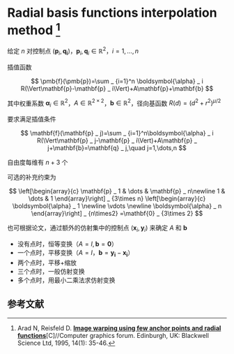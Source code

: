 # Radial basis functions interpolation method [^RBF] 

给定 $n$ 对控制点 $(\mathbf{p} _ i,\mathbf{q _ i})$，$\mathbf{p} _ i,\mathbf{q} _ i\in\mathbb{R}^2$，$i=1,\dots,n$ 

插值函数

$$
\pmb{f}(\pmb{p})=\sum _ {i=1}^n \boldsymbol{\alpha} _ i R(\Vert\mathbf{p}-\mathbf{p} _ i\Vert)+A\mathbf{p}+\mathbf{b}
$$

其中权重系数 $\boldsymbol{\alpha} _ i\in\mathbb{R}^2$，$A\in\mathbb{R}^{2\times 2}$，$\mathbf{b}\in\mathbb{R}^2$，径向基函数 $R(d)=(d^2+r^2)^{\mu/2}$ 

要求满足插值条件

$$
\mathbf{f}(\mathbf{p} _ j)=\sum _ {i=1}^n\boldsymbol{\alpha} _ i R(\Vert\mathbf{p} _ j-\mathbf{p} _ i\Vert)+A\mathbf{p} _ j+\mathbf{b}=\mathbf{q} _ j,\quad j=1,\dots,n
$$

自由度每维有 $n+3$ 个

可选的补充约束为

$$
\left[\begin{array}{c}
\mathbf{p} _ 1 & \dots & \mathbf{p} _ n\newline
1            & \dots & 1
\end{array}\right] _ {3\times n}
\left[\begin{array}{c}
\boldsymbol{\alpha} _ 1 \newline
\vdots \newline
\boldsymbol{\alpha} _ n
\end{array}\right] _ {n\times2}
=\mathbf{0} _ {3\times 2}
$$

也可根据论文，通过额外的仿射集中的控制点 $(\mathbf{x} _ i,\mathbf{y} _ i)$ 来确定 $A$ 和 $\mathbf{b}$ 

- 没有点时，恒等变换（$A=I,\mathbf{b}=\mathbf{0}$）
- 一个点时，平移变换（$A=I$，$\mathbf{b}=\mathbf{y _ i}-\mathbf{x _ i}$）
- 两个点时，平移+缩放
- 三个点时，一般仿射变换
- 多个点时，用最小二乘法求仿射变换

## 参考文献

[^RBF]: Arad N, Reisfeld D. [**Image warping using few anchor points and radial functions**](https://pdfs.semanticscholar.org/5a9e/2604064d08f2a8b7dcef4cd4e9a2ce2a88c2.pdf )[C]//Computer graphics forum. Edinburgh, UK: Blackwell Science Ltd, 1995, 14(1): 35-46.

